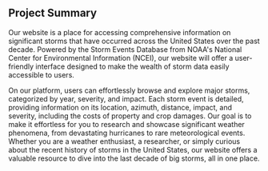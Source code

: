 ## Project Summary


Our website is a place for accessing comprehensive information on significant storms that have occurred across the United States over the past decade. Powered by the Storm Events Database from NOAA's National Center for Environmental Information (NCEI), our website will offer a user-friendly interface designed to make the wealth of storm data easily accessible to users. 

On our platform, users can effortlessly browse and explore major storms, categorized by year, severity, and impact. Each storm event is detailed, providing information on its location, azimuth, distance, impact, and severity, including the costs of property and crop damages. Our goal is to make it effortless for you to research and showcase significant weather phenomena, from devastating hurricanes to rare meteorological events. Whether you are a weather enthusiast, a researcher, or simply curious about the recent history of storms in the United States, our website offers a valuable resource to dive into the last decade of big storms, all in one place. 
